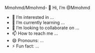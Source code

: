 Mmohmd/Mmohmd- 👋 Hi, I’m @Mmohmd
- 👀 I’m interested in ...
- 🌱 I’m currently learning ...
- 💞️ I’m looking to collaborate on ...
- 📫 How to reach me ...
- 😄 Pronouns: ...
- ⚡ Fun fact: ...

<!---
Mmohmd/Mmohmd is a ✨ special ✨ repository because its `README.md` (this file) appears on your GitHub profile.
You can click the Preview link to take a look at your changes.
--->
